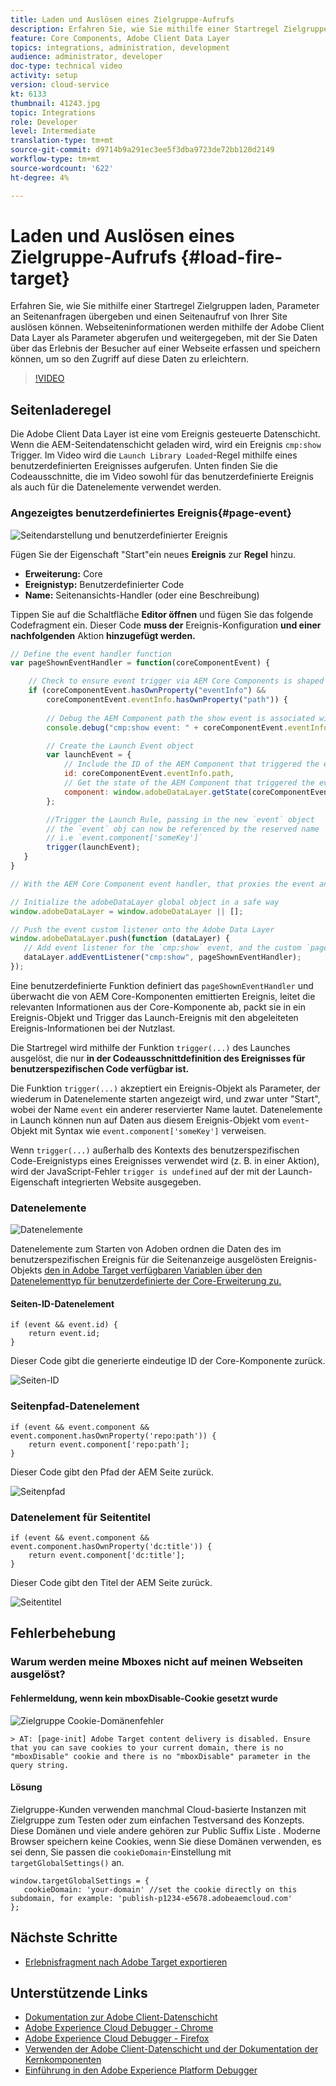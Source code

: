 ```yaml
---
title: Laden und Auslösen eines Zielgruppe-Aufrufs
description: Erfahren Sie, wie Sie mithilfe einer Startregel Zielgruppen laden, Parameter an Seitenanfragen übergeben und einen Seitenaufruf von Ihrer Site auslösen können. Seiteninformationen werden mithilfe der Adobe Client Data Layer abgerufen und als Parameter übergeben, mit denen Sie Daten über das Erlebnis der Besucher auf einer Webseite erfassen und speichern können, um so den Zugriff auf diese Daten zu erleichtern.
feature: Core Components, Adobe Client Data Layer
topics: integrations, administration, development
audience: administrator, developer
doc-type: technical video
activity: setup
version: cloud-service
kt: 6133
thumbnail: 41243.jpg
topic: Integrations
role: Developer
level: Intermediate
translation-type: tm+mt
source-git-commit: d9714b9a291ec3ee5f3dba9723de72bb120d2149
workflow-type: tm+mt
source-wordcount: '622'
ht-degree: 4%

---
```



# Laden und Auslösen eines Zielgruppe-Aufrufs {#load-fire-target}

Erfahren Sie, wie Sie mithilfe einer Startregel Zielgruppen laden, Parameter an Seitenanfragen übergeben und einen Seitenaufruf von Ihrer Site auslösen können. Webseiteninformationen werden mithilfe der Adobe Client Data Layer als Parameter abgerufen und weitergegeben, mit der Sie Daten über das Erlebnis der Besucher auf einer Webseite erfassen und speichern können, um so den Zugriff auf diese Daten zu erleichtern.

>[!VIDEO](https://video.tv.adobe.com/v/41243?quality=12&learn=on)

## Seitenladeregel

Die Adobe Client Data Layer ist eine vom Ereignis gesteuerte Datenschicht. Wenn die AEM-Seitendatenschicht geladen wird, wird ein Ereignis `cmp:show` Trigger. Im Video wird die `Launch Library Loaded`-Regel mithilfe eines benutzerdefinierten Ereignisses aufgerufen. Unten finden Sie die Codeausschnitte, die im Video sowohl für das benutzerdefinierte Ereignis als auch für die Datenelemente verwendet werden.

### Angezeigtes benutzerdefiniertes Ereignis{#page-event}

![Seitendarstellung und benutzerdefinierter Ereignis](assets/load-and-fire-target-call.png)

Fügen Sie der Eigenschaft &quot;Start&quot;ein neues **Ereignis** zur **Regel** hinzu.

+ __Erweiterung:__ Core
+ __Ereignistyp:__ Benutzerdefinierter Code
+ __Name:__ Seitenansichts-Handler (oder eine Beschreibung)

Tippen Sie auf die Schaltfläche __Editor öffnen__ und fügen Sie das folgende Codefragment ein. Dieser Code __muss der__ Ereignis-Konfiguration __und einer nachfolgenden__ Aktion __hinzugefügt werden.__

```javascript
// Define the event handler function
var pageShownEventHandler = function(coreComponentEvent) {

    // Check to ensure event trigger via AEM Core Components is shaped correctly
    if (coreComponentEvent.hasOwnProperty("eventInfo") && 
        coreComponentEvent.eventInfo.hasOwnProperty("path")) {
    
        // Debug the AEM Component path the show event is associated with
        console.debug("cmp:show event: " + coreComponentEvent.eventInfo.path);

        // Create the Launch Event object
        var launchEvent = {
            // Include the ID of the AEM Component that triggered the event
            id: coreComponentEvent.eventInfo.path,
            // Get the state of the AEM Component that triggered the event           
            component: window.adobeDataLayer.getState(coreComponentEvent.eventInfo.path)
        };

        //Trigger the Launch Rule, passing in the new `event` object
        // the `event` obj can now be referenced by the reserved name `event` by other Launch data elements
        // i.e `event.component['someKey']`
        trigger(launchEvent);
   }
}

// With the AEM Core Component event handler, that proxies the event and relevant information to Adobe Launch, defined above...

// Initialize the adobeDataLayer global object in a safe way
window.adobeDataLayer = window.adobeDataLayer || [];

// Push the event custom listener onto the Adobe Data Layer
window.adobeDataLayer.push(function (dataLayer) {
   // Add event listener for the `cmp:show` event, and the custom `pageShownEventHandler` function as the callback
   dataLayer.addEventListener("cmp:show", pageShownEventHandler);
});
```

Eine benutzerdefinierte Funktion definiert das `pageShownEventHandler` und überwacht die von AEM Core-Komponenten emittierten Ereignis, leitet die relevanten Informationen aus der Core-Komponente ab, packt sie in ein Ereignis-Objekt und Trigger das Launch-Ereignis mit den abgeleiteten Ereignis-Informationen bei der Nutzlast.

Die Startregel wird mithilfe der Funktion `trigger(...)` des Launches ausgelöst, die nur __in der Codeausschnittdefinition des Ereignisses für benutzerspezifischen Code verfügbar ist.__

Die Funktion `trigger(...)` akzeptiert ein Ereignis-Objekt als Parameter, der wiederum in Datenelemente starten angezeigt wird, und zwar unter &quot;Start&quot;, wobei der Name `event` ein anderer reservierter Name lautet. Datenelemente in Launch können nun auf Daten aus diesem Ereignis-Objekt vom `event`-Objekt mit Syntax wie `event.component['someKey']` verweisen.

Wenn `trigger(...)` außerhalb des Kontexts des benutzerspezifischen Code-Ereignistyps eines Ereignisses verwendet wird (z. B. in einer Aktion), wird der JavaScript-Fehler `trigger is undefined` auf der mit der Launch-Eigenschaft integrierten Website ausgegeben.


### Datenelemente

![Datenelemente](assets/data-elements.png)

Datenelemente zum Starten von Adoben ordnen die Daten des im benutzerspezifischen Ereignis für die Seitenanzeige ausgelösten Ereignis-Objekts [den in Adobe Target verfügbaren Variablen über den Datenelementtyp für benutzerdefinierte  der Core-Erweiterung zu.](#page-event)

#### Seiten-ID-Datenelement

```
if (event && event.id) {
    return event.id;
}
```

Dieser Code gibt die generierte eindeutige ID der Core-Komponente zurück.

![Seiten-ID](assets/pageid.png)

### Seitenpfad-Datenelement

```
if (event && event.component && event.component.hasOwnProperty('repo:path')) {
    return event.component['repo:path'];
}
```

Dieser Code gibt den Pfad der AEM Seite zurück.

![Seitenpfad](assets/pagepath.png)

### Datenelement für Seitentitel

```
if (event && event.component && event.component.hasOwnProperty('dc:title')) {
    return event.component['dc:title'];
}
```

Dieser Code gibt den Titel der AEM Seite zurück.

![Seitentitel](assets/pagetitle.png)

## Fehlerbehebung

### Warum werden meine Mboxes nicht auf meinen Webseiten ausgelöst?

#### Fehlermeldung, wenn kein mboxDisable-Cookie gesetzt wurde

![Zielgruppe Cookie-Domänenfehler](assets/target-cookie-error.png)

```
> AT: [page-init] Adobe Target content delivery is disabled. Ensure that you can save cookies to your current domain, there is no "mboxDisable" cookie and there is no "mboxDisable" parameter in the query string.
```

#### Lösung

Zielgruppe-Kunden verwenden manchmal Cloud-basierte Instanzen mit Zielgruppe zum Testen oder zum einfachen Testversand des Konzepts. Diese Domänen und viele andere gehören zur Public Suffix Liste .
Moderne Browser speichern keine Cookies, wenn Sie diese Domänen verwenden, es sei denn, Sie passen die `cookieDomain`-Einstellung mit `targetGlobalSettings()` an.

```
window.targetGlobalSettings = {  
   cookieDomain: 'your-domain' //set the cookie directly on this subdomain, for example: 'publish-p1234-e5678.adobeaemcloud.com'
};
```

## Nächste Schritte

+ [Erlebnisfragment nach Adobe Target exportieren](./export-experience-fragment-target.md)

## Unterstützende Links

+ [Dokumentation zur Adobe Client-Datenschicht](https://github.com/adobe/adobe-client-data-layer/wiki)
+ [Adobe Experience Cloud Debugger - Chrome](https://chrome.google.com/webstore/detail/adobe-experience-cloud-de/ocdmogmohccmeicdhlhhgepeaijenapj)
+ [Adobe Experience Cloud Debugger - Firefox](https://addons.mozilla.org/en-US/firefox/addon/adobe-experience-platform-dbg/)
+ [Verwenden der Adobe Client-Datenschicht und der Dokumentation der Kernkomponenten](https://docs.adobe.com/content/help/de-DE/experience-manager-core-components/using/developing/data-layer/overview.html)
+ [Einführung in den Adobe Experience Platform Debugger](https://docs.adobe.com/content/help/en/platform-learn/tutorials/data-ingestion/web-sdk/introduction-to-the-experience-platform-debugger.html)